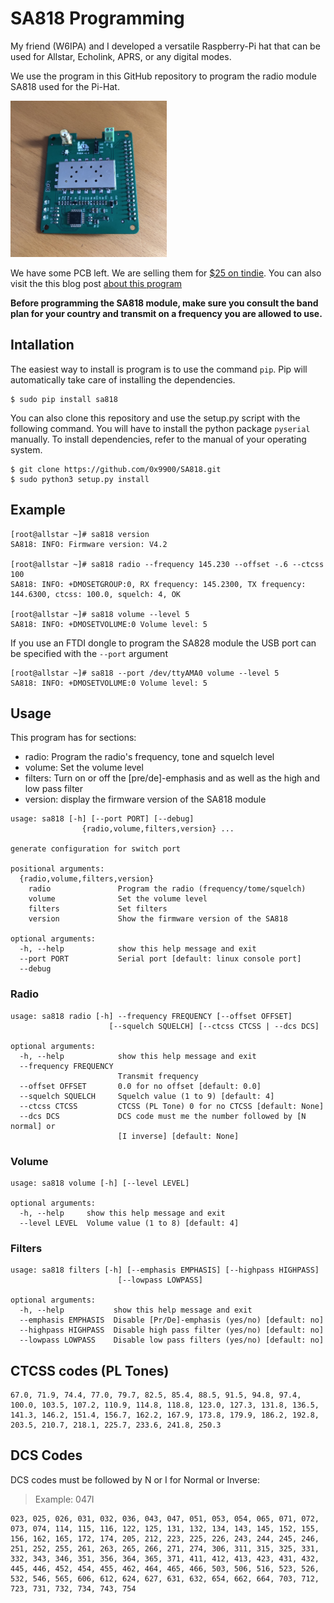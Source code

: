 # SA818 Programming

My friend (W6IPA) and I developed a versatile Raspberry-Pi hat that
can be used for Allstar, Echolink, APRS, or any digital modes.

We use the program in this GitHub repository to program the radio
module SA818 used for the Pi-Hat.

<img src="docs/IMG_0716.JPG" width="250" height="250" />

We have some PCB left. We are selling them for [$25 on tindie][1].
You can also visit the this blog post [about this program][2]

**Before programming the SA818 module, make sure you consult the band
plan for your country and transmit on a frequency you are allowed to
use.**

## Intallation

The easiest way to install is program is to use the command `pip`. Pip
will automatically take care of installing the dependencies.

```
$ sudo pip install sa818
```

You can also clone this repository and use the setup.py script with
the following command. You will have to install the python package
`pyserial` manually. To install dependencies, refer to the manual of
your operating system.

```
$ git clone https://github.com/0x9900/SA818.git
$ sudo python3 setup.py install
```

## Example

```
[root@allstar ~]# sa818 version
SA818: INFO: Firmware version: V4.2

[root@allstar ~]# sa818 radio --frequency 145.230 --offset -.6 --ctcss 100
SA818: INFO: +DMOSETGROUP:0, RX frequency: 145.2300, TX frequency: 144.6300, ctcss: 100.0, squelch: 4, OK

[root@allstar ~]# sa818 volume --level 5
SA818: INFO: +DMOSETVOLUME:0 Volume level: 5
```

If you use an FTDI dongle to program the SA828 module the USB port can
be specified with the `--port` argument

```
[root@allstar ~]# sa818 --port /dev/ttyAMA0 volume --level 5
SA818: INFO: +DMOSETVOLUME:0 Volume level: 5
```

## Usage

This program has for sections:

 - radio: Program the radio's frequency, tone and squelch level
 - volume: Set the volume level
 - filters: Turn on or off the [pre/de]-emphasis and as well as the high and low pass filter
 - version: display the firmware version of the SA818 module

```
usage: sa818 [-h] [--port PORT] [--debug]
                {radio,volume,filters,version} ...

generate configuration for switch port

positional arguments:
  {radio,volume,filters,version}
    radio               Program the radio (frequency/tome/squelch)
    volume              Set the volume level
    filters             Set filters
    version             Show the firmware version of the SA818

optional arguments:
  -h, --help            show this help message and exit
  --port PORT           Serial port [default: linux console port]
  --debug
```

### Radio

```
usage: sa818 radio [-h] --frequency FREQUENCY [--offset OFFSET]
                      [--squelch SQUELCH] [--ctcss CTCSS | --dcs DCS]

optional arguments:
  -h, --help            show this help message and exit
  --frequency FREQUENCY
                        Transmit frequency
  --offset OFFSET       0.0 for no offset [default: 0.0]
  --squelch SQUELCH     Squelch value (1 to 9) [default: 4]
  --ctcss CTCSS         CTCSS (PL Tone) 0 for no CTCSS [default: None]
  --dcs DCS             DCS code must me the number followed by [N normal] or
                        [I inverse] [default: None]
```

### Volume

```
usage: sa818 volume [-h] [--level LEVEL]

optional arguments:
  -h, --help     show this help message and exit
  --level LEVEL  Volume value (1 to 8) [default: 4]
```

### Filters

```
usage: sa818 filters [-h] [--emphasis EMPHASIS] [--highpass HIGHPASS]
                        [--lowpass LOWPASS]

optional arguments:
  -h, --help           show this help message and exit
  --emphasis EMPHASIS  Disable [Pr/De]-emphasis (yes/no) [default: no]
  --highpass HIGHPASS  Disable high pass filter (yes/no) [default: no]
  --lowpass LOWPASS    Disable low pass filters (yes/no) [default: no]
```

## CTCSS codes (PL Tones)

```
67.0, 71.9, 74.4, 77.0, 79.7, 82.5, 85.4, 88.5, 91.5, 94.8, 97.4,
100.0, 103.5, 107.2, 110.9, 114.8, 118.8, 123.0, 127.3, 131.8, 136.5,
141.3, 146.2, 151.4, 156.7, 162.2, 167.9, 173.8, 179.9, 186.2, 192.8,
203.5, 210.7, 218.1, 225.7, 233.6, 241.8, 250.3
```

## DCS Codes

DCS codes must be followed by N or I for Normal or Inverse:
> Example: 047I

```
023, 025, 026, 031, 032, 036, 043, 047, 051, 053, 054, 065, 071, 072,
073, 074, 114, 115, 116, 122, 125, 131, 132, 134, 143, 145, 152, 155,
156, 162, 165, 172, 174, 205, 212, 223, 225, 226, 243, 244, 245, 246,
251, 252, 255, 261, 263, 265, 266, 271, 274, 306, 311, 315, 325, 331,
332, 343, 346, 351, 356, 364, 365, 371, 411, 412, 413, 423, 431, 432,
445, 446, 452, 454, 455, 462, 464, 465, 466, 503, 506, 516, 523, 526,
532, 546, 565, 606, 612, 624, 627, 631, 632, 654, 662, 664, 703, 712,
723, 731, 732, 734, 743, 754
```


[1]: https://www.tindie.com/products/w6ipa/radio-interface-module-pirim-for-raspberry-pi/
[2]: https://0x9900.com/programming-the-radio-module-sa818/
